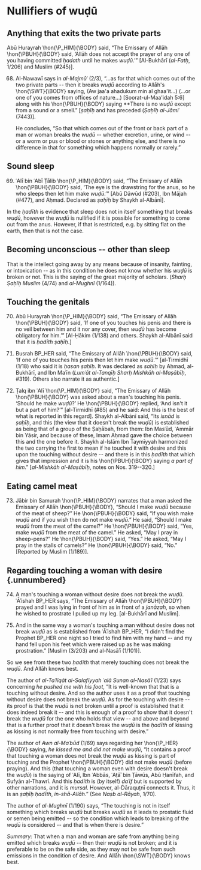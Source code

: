 
# Nullifiers of wuḍū

## Anything that exits the two private parts

Abū Hurayrah \hon{\P_HIM}{\BODY} said, “The Emissary of Allāh \hon{\PBUH}{\BODY}
said, ‘Allāh does not accept the prayer of any one of you having committed
_ḥadath_ until he makes _wuḍū_.’” [Al-Bukhārī (_al-Fatḥ_, 1/206) and Muslim
(#245)].

68. Al-Nawawī says in _al-Majmūʿ_ (2/3), “...as for that which comes out of the
    two private parts -- then it breaks _wuḍū_ according to Allāh's
    \hon{\SWT}{\BODY} saying, (Aw jaa'a ahadukum min al ghaa'it...) (...or one
    of you comes from offices of nature...) [Soorat-ul-Maa'idah 5:6] along with
    his \hon{\PBUH}{\BODY} saying **There is no _wuḍū_ except from a sound or a
    smell.” [_ṣaḥīḥ_ and has preceded (_Ṣaḥīḥ al-Jāmiʿ_ (7443)].

    He concludes, “So that which comes out of the front or back part of a man or
    woman breaks the _wuḍū_ -- whether excretion, urine, or wind -- or a worm or
    pus or blood or stones or anything else, and there is no difference in that
    for something which happens normally or rarely.”

## Sound sleep

69. ʿAlī bin ʿAbī Ṭālib \hon{\P_HIM}{\BODY} said, “The Emissary of Allāh
    \hon{\PBUH}{\BODY} said, ‘The eye is the drawstring for the anus, so he who
    sleeps then let him make _wuḍū_.’” [Abū Dāwūd (#203), Ibn Mājah (#477), and
    Aḥmad. Declared as _ṣaḥīḥ_ by Shaykh al-Albānī].

In the _ḥadīth_ is evidence that sleep does not in itself something that breaks
_wuḍū_, however the _wuḍū_ is nullified if it is possible for something to come
out from the anus. However, if that is restricted, e.g. by sitting flat on the
earth, then that is not the case.

## Becoming unconscious -- other than sleep

That is the intellect going away by any means because of insanity, fainting,
or intoxication -- as in this condition he does not know whether his _wuḍū_ is
broken or not. This is the saying of the great majority of scholars. (_Sharḥ
Ṣaḥīḥ Muslim_ (4/74) and _al-Mughnī_ (1/164)).

## Touching the genitals

70. Abū Hurayrah \hon{\P_HIM}{\BODY} said, “The Emissary of Allāh
\hon{\PBUH}{\BODY} said, ‘If one of you touches his penis and there is no veil
between him and it nor any cover, then _wuḍū_ has become obligatory for him.’”
[Al-Ḥākim (1/138) and others. Shaykh al-Albānī said that it is _ḥadīth ṣaḥīḥ_.]

<!-- TODO Fix the footnotes here -->

71. Busrah BP_HER said, “The Emissary of Allāh \hon{\PBUH}{\BODY} said, ‘If one
of you touches his penis then let him make _wuḍū_.’” [al-Tirmidhī (1/18) who
said it is _ḥasan ṣaḥīḥ_. It was declared as _ṣaḥīḥ_ by Aḥmad, al-Bukhārī, and
Ibn Maʿīn (_Lumʿāt al-Tanqīḥ Sharḥ Mishkāh al-Maṣābīḥ_, #319). Others also
narrate it as authentic.]

72. Ṭalq ibn ʿAlī \hon{\P_HIM}{\BODY} said, “The Emissary of Allāh
\hon{\PBUH}{\BODY} was asked about a man's touching his penis. ‘Should he make
_wuḍū_?’ He \hon{\PBUH}{\BODY} replied, ‘And isn't it but a part of him?’”
[al-Tirmidhī (#85) and he said: And this is the best of what is reported in this
regard]. Shaykh al-Albānī said, “Its _isnād_ is _ṣaḥīḥ_, and this (the view that
it doesn't break the _wuḍū_) is established as being that of a group of the
Ṣaḥābah, from them: Ibn Masʿūd, ʿAmmār bin Yāsir, and because of these, Imam
Aḥmad gave the choice between this and the one before it. Shaykh al-Islām Ibn
Taymīyyah harmonized the two carrying the first to mean if he touched it with
desire and this upon the touching without desire -- and there is in this
_ḥadīth_ that which gives that impression and it is his \hon{\PBUH}{\BODY}
saying _a part of him_.” [_al-Mishkāh al-Maṣābīḥ_, notes on Nos. 319--320.]

## Eating camel meat

73. Jābir bin Samurah \hon{\P_HIM}{\BODY} narrates that a man asked the Emissary
of Allāh \hon{\PBUH}{\BODY}, “Should I make _wuḍū_ because of the meat of
sheep?” He \hon{\PBUH}{\BODY} said, “If you wish make _wuḍū_ and if you wish
then do not make _wuḍū_.” He said, “Should I make _wuḍū_ from the meat of the
camel?” He \hon{\PBUH}{\BODY} said, “Yes, make _wuḍū_ from the meat of the
camel.” He asked, “May I pray in sheep-pens?” He \hon{\PBUH}{\BODY} said, “Yes.”
He asked, “May I pray in the stalls of camels?” He \hon{\PBUH}{\BODY} said,
“No.” [Reported by Muslim (1/189)].

## Regarding touching a woman with desire {.unnumbered}

74. A man's touching a woman without desire does not break the _wuḍū_. ʿĀʾishah
BP_HER says, “The Emissary of Allāh \hon{\PBUH}{\BODY} prayed and I was lying in
front of him as in front of a _janāzah_, so when he wished to prostrate I pulled
up my leg. [al-Bukhārī and Muslim].

75. And in the same way a woman's touching a man without desire does not break
_wuḍū_ as is established from ʿĀʾishah BP_HER, “I didn't find the Prophet BP_HER
one night so I tried to find him with my hand -- and my hand fell upon his feet
which were raised up as he was making prostration.” [Muslim (3/203) and
al-Nasāʾī (1/101)].

So we see from these two _ḥadīth_ that merely touching does not break the
_wuḍū_. And Allāh knows best.

The author of _al-Taʿlīqāt al-Salafīyyah ʿalā Sunan al-Nasāʾī_ (1/23) says
concerning _he pushed me with his foot_, “It is well-known that that is a
touching without desire. And so the author uses it as a proof that touching
without desire does not break the _wuḍū_. As for the touching with desire -- its
proof is that the _wuḍū_ is not broken until a proof is established that it does
indeed break it -- and this is enough of a proof to show that it doesn't break
the _wuḍū_ for the one who holds that view -- and above and beyond that is a
further proof that it doesn't break the _wuḍū_ is the _ḥadīth_ of kissing as
kissing is not normally free from touching with desire.”

The author of _Awn al-Maʿbūd_ (1/69) says regarding her \hon{\P_HER}{\BODY}
saying, _he kissed me and did not make wuḍū_, “It contains a proof that touching
a woman does not break the _wuḍū_ as kissing is part of touching and the Prophet
\hon{\PBUH}{\BODY} did not make _wuḍū_ (before praying). And this (that touching
a woman even with desire doesn't break the _wuḍū_) is the saying of ʿAlī, Ibn
ʿAbbās, ʿAṭāʾ bin Ṭāwūs, Abū Ḥanīfah, and Sufyān al-Thawrī. And this _ḥadīth_ is
(by itself) _ḍaʿīf_ but is supported by other narrations, and it is _mursal_.
However, al-Dāraquṭnī connects it. Thus, it is an _ṣaḥīḥ ḥadīth_,
_in-shā-Allāh_.” (See _Naṣb al-Rāyah_, 1/70).

The author of _al-Mughnī_ (1/190) says, “The touching is not in itself something
which breaks _wuḍū_ but breaks _wuḍū_ as it leads to prostatic fluid or semen
being emitted -- so the condition which leads to breaking of the _wuḍū_ is
considered -- and that is when there is desire.”

_Summary:_ That when a man and woman are safe from anything being emitted which
breaks _wuḍū_ -- then their _wuḍū_ is not broken; and it is preferable to be on
the safe side, as they may not be safe from such emissions in the condition of
desire. And Allāh \hon{\SWT}{\BODY} knows best.

